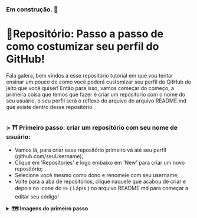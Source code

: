 ### Em construção. 🌠

#  🌟Repositório: Passo a passo de como costumizar seu perfil do GitHub!

Fala galera, bem vindos a esse repositório tutorial em que vou tentar ensinar um pouco de como você poderá customizar seu perfil do GitHub do jeito que você quiser! Então para isso, vamos começar do começo, a primeira coisa que temos que fazer é criar um repositorio com o nome do seu usuário, o seu perfil será o reflexo do arquivo do arquivo README.md que existe dentro desse repositório.

##

### > ⛩ Primeiro passo: criar um repositório com seu nome de usuário:
 - Vamos lá, para criar esse repositório primeiro vá até seu perfil (github.com/seuUsername);<br/>
 - Clique em 'Repositories' e logo embaixo em 'New' para criar um novo repositório;<br/>
 - Selecione você mesmo como dono e renomeie com seu username;
 - Volte para a aba de repositórios, clique naquele que acabou de criar e depois no icone do ✏️ ( Lápis ) no arquivo README.md para começar a editar seu código!
 
 <details>
 <summary><strong> 🗺 Imagens do primeiro passo</strong></summary><br />
 
